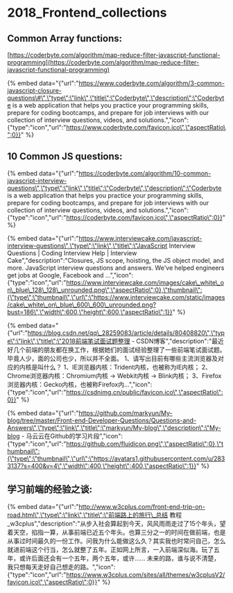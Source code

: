 # 2018\_Frontend\_collections

## Common Array functions:

  
[https://coderbyte.com/algorithm/map-reduce-filter-javascript-functional-programming](https://coderbyte.com/algorithm/map-reduce-filter-javascript-functional-programming)

{% embed data="{\"url\":\"https://www.coderbyte.com/algorithm/3-common-javascript-closure-questions\#\",\"type\":\"link\",\"title\":\"Coderbyte\",\"description\":\"Coderbyte is a web application that helps you practice your programming skills, prepare for coding bootcamps, and prepare for job interviews with our collection of interview questions, videos, and solutions.\",\"icon\":{\"type\":\"icon\",\"url\":\"https://www.coderbyte.com/favicon.ico\",\"aspectRatio\":0}}" %}

## 10 Common JS questions:

{% embed data="{\"url\":\"https://coderbyte.com/algorithm/10-common-javascript-interview-questions\",\"type\":\"link\",\"title\":\"Coderbyte\",\"description\":\"Coderbyte is a web application that helps you practice your programming skills, prepare for coding bootcamps, and prepare for job interviews with our collection of interview questions, videos, and solutions.\",\"icon\":{\"type\":\"icon\",\"url\":\"https://coderbyte.com/favicon.ico\",\"aspectRatio\":0}}" %}

{% embed data="{\"url\":\"https://www.interviewcake.com/javascript-interview-questions\",\"type\":\"link\",\"title\":\"JavaScript Interview Questions \| Coding Interview Help \| Interview Cake\",\"description\":\"Closures, JS scope, hoisting, the JS object model, and more. JavaScript interview questions and answers. We\'ve helped engineers get jobs at Google, Facebook and ...\",\"icon\":{\"type\":\"icon\",\"url\":\"https://www.interviewcake.com/images/cake\_white\_on\_blue\_128\_128\_unrounded.png\",\"aspectRatio\":0},\"thumbnail\":{\"type\":\"thumbnail\",\"url\":\"https://www.interviewcake.com/static/images/cake\_white\_on\_blue\_600\_600\_unrounded.png?bust=186\",\"width\":600,\"height\":600,\"aspectRatio\":1}}" %}

{% embed data="{\"url\":\"https://blog.csdn.net/qq\_28259083/article/details/80408820\",\"type\":\"link\",\"title\":\"2018前端笔试面试题整理 - CSDN博客\",\"description\":\"最近好几个前端的朋友都在换工作，根据她们的面试经验整理了一些前端笔试面试题。毕竟人少，面的公司也少，所以并不全面。  1、请写出目前有哪些主流浏览器及对应的内核是叫什么？  1、IE浏览器内核：Trident内核，也被称为IE内核；  2、Chrome浏览器内核：Chromium内核 → Webkit内核 → Blink内核；  3、Firefox浏览器内核：Gecko内核，也被称Firefox内...\",\"icon\":{\"type\":\"icon\",\"url\":\"https://csdnimg.cn/public/favicon.ico\",\"aspectRatio\":0}}" %}

{% embed data="{\"url\":\"https://github.com/markyun/My-blog/tree/master/Front-end-Developer-Questions/Questions-and-Answers\",\"type\":\"link\",\"title\":\"markyun/My-blog\",\"description\":\"My-blog - 马云云在Github的学习片段\",\"icon\":{\"type\":\"icon\",\"url\":\"https://github.com/fluidicon.png\",\"aspectRatio\":0},\"thumbnail\":{\"type\":\"thumbnail\",\"url\":\"https://avatars1.githubusercontent.com/u/2833137?s=400&v=4\",\"width\":400,\"height\":400,\"aspectRatio\":1}}" %}

## 学习前端的经验之谈:

{% embed data="{\"url\":\"http://www.w3cplus.com/front-end-trip-on-road.html\",\"type\":\"link\",\"title\":\"前端路上的旅行\_总结 教程\_w3cplus\",\"description\":\"从步入社会算起到今天，风风雨雨走过了15个年头，望着天空，掐指一算，从事前端已近五个年头。也算三分之一的时间在做前端，也是从事过时间最久的一份工作。问我为什么能做这么久？其实我也时常问自己，怎么就进前端这个行当，怎么就整了五年。正如网上所言，一入前端深似海。玩了五年，或许后面还会有一个五年，两个五年，或许...... 未来的路，谁与说不清楚，我只想每天走好自己想走的路。\",\"icon\":{\"type\":\"icon\",\"url\":\"https://www.w3cplus.com/sites/all/themes/w3cplusV2/favicon.ico\",\"aspectRatio\":0}}" %}

